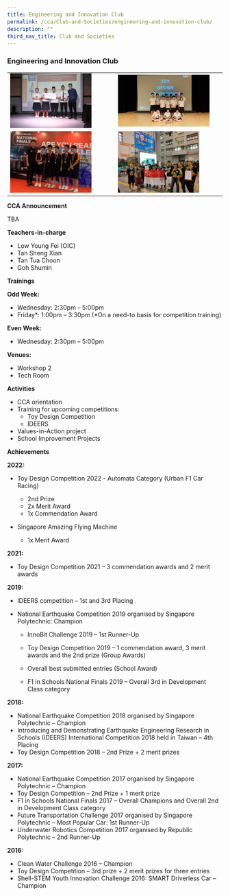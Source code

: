 ```yaml
---
title: Engineering and Innovation Club
permalink: /cca/Club-and-Societies/engineering-and-innovation-club/
description: ""
third_nav_title: Club and Societies
---
```

### Engineering and Innovation Club

|  |  |
|---|---|
| <img src="/images/cca2.png" style="width:80%"> | <img src="/images/cca3.png" style="width:90%"> |
| <img src="/images/cca4.png" style="width:80%"> | <img src="/images/cca5.png" style="width:80%"> |

**CCA Announcement**

TBA

**Teachers-in-charge**

*   Low Young Fei (OIC)
*   Tan Sheng Xian
*   Tan Tua Choon
*   Goh Shumin

**Trainings**

**Odd Week:**

*   Wednesday: 2:30pm – 5:00pm
*   Friday\*: 1:00pm – 3:30pm (\*On a need-to basis for competition training)

**Even Week:**

*   Wednesday: 2:30pm – 5:00pm

**Venues:**

*   Workshop 2
*   Tech Room

**Activities**

*   CCA orientation
*   Training for upcoming competitions:
    *   Toy Design Competition
    *   IDEERS
*   Values-in-Action project
*   School Improvement Projects

**Achievements**

**2022:**
*   Toy Design Competition 2022 - Automata Category (Urban F1 Car Racing)
    *   2nd Prize
    *   2x Merit Award
    *   1x Commendation Award

* Singapore Amazing Flying Machine 
    *   1x Merit Award


**2021:**
* Toy Design Competition 2021 – 3 commendation awards and 2 merit awards


**2019:**
* IDEERS competition – 1st and 3rd Placing
* National Earthquake Competition 2019 organised by Singapore Polytechnic: Champion
        
    *   InnoBit Challenge 2019 – 1st Runner-Up
        
    *   Toy Design Competition 2019 – 1 commendation award, 3 merit awards and the 2nd prize (Group Awards)
     *   Overall best submitted entries (School Award)
    *   F1 in Schools National Finals 2019 – Overall 3rd in Development Class category

**2018:**

 * National Earthquake Competition 2018 organised by Singapore Polytechnic – Champion
 * Introducing and Demonstrating Earthquake Engineering Research in Schools (IDEERS)&nbsp;International Competition 2018 held in Taiwan – 4th Placing
* Toy Design Competition 2018 – 2nd Prize + 2 merit prizes

**2017:**
* National Earthquake Competition 2017 organised by Singapore Polytechnic – Champion
* Toy Design Competition – 2nd Prize + 1 merit prize
* F1 in Schools National Finals 2017 – Overall Champions and Overall 2nd in Development Class category
* Future Transportation Challenge 2017 organised by Singapore Polytechnic – Most Popular Car: 1st Runner-Up
* Underwater Robotics Competition 2017 organised by Republic Polytechnic – 2nd Runner-Up

**2016:**
* Clean Water Challenge 2016 – Champion
* Toy Design Competition – 3rd prize + 2 merit prizes for three entries
* Shell-STEM Youth Innovation Challenge 2016: SMART Driverless Car – Champion